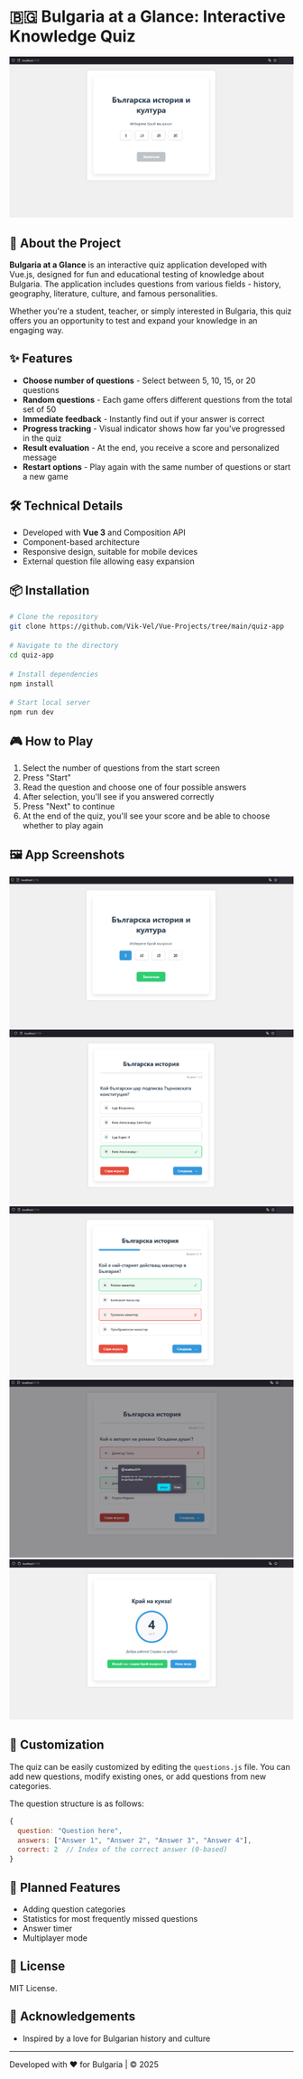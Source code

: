 # 🇧🇬 Bulgaria at a Glance: Interactive Knowledge Quiz

![Quiz App Banner](public/screenshots/start.png)

## 📖 About the Project

**Bulgaria at a Glance** is an interactive quiz application developed with Vue.js, designed for fun and educational testing of knowledge about Bulgaria. The application includes questions from various fields - history, geography, literature, culture, and famous personalities.

Whether you're a student, teacher, or simply interested in Bulgaria, this quiz offers you an opportunity to test and expand your knowledge in an engaging way.

## ✨ Features

- **Choose number of questions** - Select between 5, 10, 15, or 20 questions
- **Random questions** - Each game offers different questions from the total set of 50
- **Immediate feedback** - Instantly find out if your answer is correct
- **Progress tracking** - Visual indicator shows how far you've progressed in the quiz
- **Result evaluation** - At the end, you receive a score and personalized message
- **Restart options** - Play again with the same number of questions or start a new game

## 🛠️ Technical Details

- Developed with **Vue 3** and Composition API
- Component-based architecture
- Responsive design, suitable for mobile devices
- External question file allowing easy expansion

## 📦 Installation

```bash
# Clone the repository
git clone https://github.com/Vik-Vel/Vue-Projects/tree/main/quiz-app

# Navigate to the directory
cd quiz-app

# Install dependencies
npm install

# Start local server
npm run dev
```

## 🎮 How to Play

1. Select the number of questions from the start screen
2. Press "Start"
3. Read the question and choose one of four possible answers
4. After selection, you'll see if you answered correctly
5. Press "Next" to continue
6. At the end of the quiz, you'll see your score and be able to choose whether to play again

## 🖼️ App Screenshots

![Start Screen](public/screenshots/chooseCountQuestions.png)
![Correct Ansver](public/screenshots/correctAnsver.png)
![Wrong Ansver](public/screenshots/wrongAnsver.png)
![Stop Game](public/screenshots/stopGame.png)
![End Of Quiz](public/screenshots/endOfQuiz.png)

## 🔧 Customization

The quiz can be easily customized by editing the `questions.js` file. You can add new questions, modify existing ones, or add questions from new categories.

The question structure is as follows:

```javascript
{
  question: "Question here",
  answers: ["Answer 1", "Answer 2", "Answer 3", "Answer 4"],
  correct: 2  // Index of the correct answer (0-based)
}
```

## 📝 Planned Features

- Adding question categories
- Statistics for most frequently missed questions
- Answer timer
- Multiplayer mode

## 📄 License

MIT License.

## 👏 Acknowledgements

- Inspired by a love for Bulgarian history and culture

---

Developed with ❤️ for Bulgaria | © 2025
